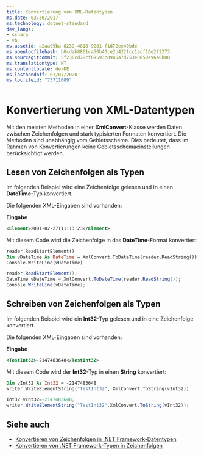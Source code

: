 ```yaml
---
title: Konvertierung von XML-Datentypen
ms.date: 03/30/2017
ms.technology: dotnet-standard
dev_langs:
- csharp
- vb
ms.assetid: a2aa99ba-8239-4818-9281-f1d72ee40bde
ms.openlocfilehash: b0cdab8861ca50b40ce2b422fcc1acf16e2f2273
ms.sourcegitcommit: 5f236cd78cf09593c8945a7d753e0850e96a0b80
ms.translationtype: HT
ms.contentlocale: de-DE
ms.lasthandoff: 01/07/2020
ms.locfileid: "75711089"
---
```

# <a name="conversion-of-xml-data-types"></a>Konvertierung von XML-Datentypen
Mit den meisten Methoden in einer **XmlConvert**-Klasse werden Daten zwischen Zeichenfolgen und stark typisierten Formaten konvertiert. Die Methoden sind unabhängig vom Gebietsschema. Dies bedeutet, dass im Rahmen von Konvertierungen keine Gebietsschemaeinstellungen berücksichtigt werden.  
  
## <a name="reading-string-as-types"></a>Lesen von Zeichenfolgen als Typen  
 Im folgenden Beispiel wird eine Zeichenfolge gelesen und in einen **DateTime**-Typ konvertiert.  
  
 Die folgenden XML-Eingaben sind vorhanden:  
  
 **Eingabe**  
  
```xml  
<Element>2001-02-27T11:13:23</Element>  
```  
  
 Mit diesem Code wird die Zeichenfolge in das **DateTime**-Format konvertiert:  
  
```vb  
reader.ReadStartElement()  
Dim vDateTime As DateTime = XmlConvert.ToDateTime(reader.ReadString())  
Console.WriteLine(vDateTime)  
```  
  
```csharp  
reader.ReadStartElement();  
DateTime vDateTime = XmlConvert.ToDateTime(reader.ReadString());  
Console.WriteLine(vDateTime);  
```  
  
## <a name="writing-strings-as-types"></a>Schreiben von Zeichenfolgen als Typen  
 Im folgenden Beispiel wird ein **Int32**-Typ gelesen und in eine Zeichenfolge konvertiert.  
  
 Die folgenden XML-Eingaben sind vorhanden:  
  
 **Eingabe**  
  
```xml  
<TestInt32>-2147483648</TestInt32>  
```  
  
 Mit diesem Code wird der **Int32**-Typ in einen **String** konvertiert:  
  
```vb  
Dim vInt32 As Int32 = -2147483648  
writer.WriteElementString("TestInt32", XmlConvert.ToString(vInt32))  
```  
  
```csharp  
Int32 vInt32=-2147483648;  
writer.WriteElementString("TestInt32",XmlConvert.ToString(vInt32));  
```  
  
## <a name="see-also"></a>Siehe auch

- [Konvertieren von Zeichenfolgen in .NET Framework-Datentypen](../../../../docs/standard/data/xml/converting-strings-to-dotnet-data-types.md)
- [Konvertieren von .NET Framework-Typen in Zeichenfolgen](../../../../docs/standard/data/xml/converting-dotnet-types-to-strings.md)
